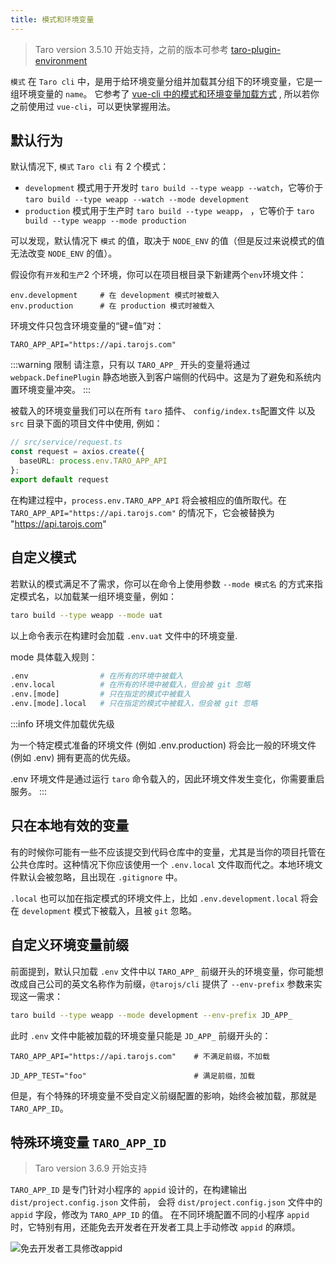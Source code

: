 ```yaml
---
title: 模式和环境变量
---
```


> Taro version 3.5.10 开始支持，之前的版本可参考 [taro-plugin-environment](https://github.com/bigmeow/taro-plugin-environment)

`模式` 在 `Taro cli` 中，是用于给环境变量分组并加载其分组下的环境变量，它是一组环境变量的 `name`。
它参考了 [vue-cli 中的模式和环境变量加载方式](https://cli.vuejs.org/zh/guide/mode-and-env.html) , 所以若你之前使用过 `vue-cli`，可以更快掌握用法。

## 默认行为

默认情况下, `模式` `Taro cli` 有 2 个模式：

- `development` 模式用于开发时 `taro build --type weapp --watch`，它等价于 `taro build --type weapp --watch --mode development`
- `production` 模式用于生产时 `taro build --type weapp`， ，它等价于 `taro build --type weapp --mode production`

可以发现，默认情况下 `模式` 的值，取决于 `NODE_ENV` 的值（但是反过来说模式的值无法改变 `NODE_ENV` 的值）。

假设你有`开发`和`生产`2 个环境，你可以在项目根目录下新建两个`env`环境文件：

```
env.development     # 在 development 模式时被载入
env.production      # 在 production 模式时被载入
```

环境文件只包含环境变量的“键=值”对：

```
TARO_APP_API="https://api.tarojs.com"
```

:::warning 限制
请注意，只有以 `TARO_APP_` 开头的变量将通过 `webpack.DefinePlugin` 静态地嵌入到客户端侧的代码中。这是为了避免和系统内置环境变量冲突。
:::

被载入的环境变量我们可以在所有 `taro` 插件、 `config/index.ts`配置文件 以及 `src` 目录下面的项目文件中使用, 例如：

```ts
// src/service/request.ts
const request = axios.create({
  baseURL: process.env.TARO_APP_API
};
export default request
```

在构建过程中，`process.env.TARO_APP_API` 将会被相应的值所取代。在 `TARO_APP_API="https://api.tarojs.com"` 的情况下，它会被替换为 "https://api.tarojs.com"

## 自定义模式

若默认的模式满足不了需求，你可以在命令上使用参数 `--mode 模式名` 的方式来指定模式名，以加载某一组环境变量，例如：

```bash
taro build --type weapp --mode uat
```

以上命令表示在构建时会加载 `.env.uat` 文件中的环境变量.

mode 具体载入规则：

```sh
.env                # 在所有的环境中被载入
.env.local          # 在所有的环境中被载入，但会被 git 忽略
.env.[mode]         # 只在指定的模式中被载入
.env.[mode].local   # 只在指定的模式中被载入，但会被 git 忽略
```

:::info 环境文件加载优先级

为一个特定模式准备的环境文件 (例如 .env.production) 将会比一般的环境文件 (例如 .env) 拥有更高的优先级。

.env 环境文件是通过运行 `taro` 命令载入的，因此环境文件发生变化，你需要重启服务。
:::

## 只在本地有效的变量

有的时候你可能有一些不应该提交到代码仓库中的变量，尤其是当你的项目托管在公共仓库时。这种情况下你应该使用一个 `.env.local` 文件取而代之。本地环境文件默认会被忽略，且出现在 `.gitignore` 中。

`.local` 也可以加在指定模式的环境文件上，比如 `.env.development.local` 将会在 `development` 模式下被载入，且被 `git` 忽略。

## 自定义环境变量前缀

前面提到，默认只加载 `.env` 文件中以 `TARO_APP_` 前缀开头的环境变量，你可能想改成自己公司的英文名称作为前缀，`@tarojs/cli` 提供了 `--env-prefix` 参数来实现这一需求：

```sh
taro build --type weapp --mode development --env-prefix JD_APP_
```

此时 `.env` 文件中能被加载的环境变量只能是 `JD_APP_` 前缀开头的：

```
TARO_APP_API="https://api.tarojs.com"    # 不满足前缀，不加载

JD_APP_TEST="foo"                        # 满足前缀，加载
```

但是，有个特殊的环境变量不受自定义前缀配置的影响，始终会被加载，那就是 `TARO_APP_ID`。

## 特殊环境变量 `TARO_APP_ID`

> Taro version 3.6.9 开始支持

`TARO_APP_ID` 是专门针对小程序的 `appid` 设计的，在构建输出 `dist/project.config.json` 文件前， 会将 `dist/project.config.json` 文件中的 `appid` 字段，修改为 `TARO_APP_ID` 的值。 在不同环境配置不同的小程序 `appid` 时，它特别有用，还能免去开发者在开发者工具上手动修改 `appid` 的麻烦。

![免去开发者工具修改appid](@site/static/img/update-appid.png)
